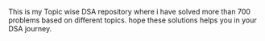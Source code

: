 This is my Topic wise DSA repository where i have solved more than 700 problems based on different topics. hope these solutions helps you in your DSA journey.

